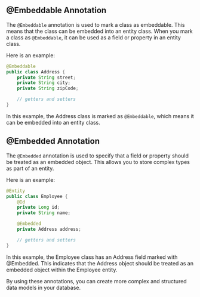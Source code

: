 ## @Embeddable Annotation

The `@Embeddable` annotation is used to mark a class as embeddable. This means that the class can be embedded into an entity class. When you mark a class as `@Embeddable`, it can be used as a field or property in an entity class.

Here is an example:

```java
@Embeddable
public class Address {
    private String street;
    private String city;
    private String zipCode;

    // getters and setters
}
```

In this example, the Address class is marked as `@Embeddable`, which means it can be embedded into an entity class.

## @Embedded Annotation

The `@Embedded` annotation is used to specify that a field or property should be treated as an embedded object. This allows you to store complex types as part of an entity.

Here is an example:

```java
@Entity
public class Employee {
    @Id
    private Long id;
    private String name;

    @Embedded
    private Address address;

    // getters and setters
}
```

In this example, the Employee class has an Address field marked with @Embedded. This indicates that the Address object should be treated as an embedded object within the Employee entity.

By using these annotations, you can create more complex and structured data models in your database.
